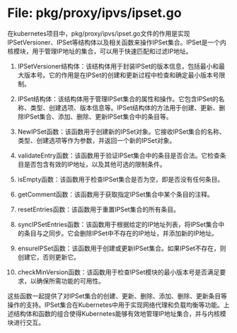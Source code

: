 # File: pkg/proxy/ipvs/ipset.go

在kubernetes项目中，pkg/proxy/ipvs/ipset.go文件的作用是实现IPSetVersioner、IPSet等结构体以及相关函数来操作IPSet集合。IPSet是一个内核模块，用于管理IP地址的集合，可以用于快速匹配和过滤IP地址。

1. IPSetVersioner结构体：该结构体用于封装IPSet的版本信息，包括最小和最大版本号。它的作用是在IPSet的创建和更新过程中检查和确定最小版本号限制。

2. IPSet结构体：该结构体用于管理IPSet集合的属性和操作。它包含IPSet的名称、类型、创建选项、版本信息等。IPSet结构体的方法用于创建、更新、删除IPSet集合、添加、删除、更新IPSet集合中的条目等。

3. NewIPSet函数：该函数用于创建新的IPSet对象。它接收IPSet集合的名称、类型、创建选项等作为参数，并返回一个新的IPSet对象。

4. validateEntry函数：该函数用于验证IPSet集合中的条目是否合法。它检查条目是否包含有效的IP地址，以及其他可选的限制条件。

5. isEmpty函数：该函数用于检查IPSet集合是否为空，即是否没有任何条目。

6. getComment函数：该函数用于获取指定IPSet集合中某个条目的注释。

7. resetEntries函数：该函数用于重置IPSet集合的所有条目。

8. syncIPSetEntries函数：该函数用于根据给定的IP地址列表，将IPSet集合中的条目与之同步。它会删除IPSet中不存在的IP地址，并添加新的IP地址。

9. ensureIPSet函数：该函数用于创建或更新IPSet集合。如果IPSet不存在，则创建它，否则更新它。

10. checkMinVersion函数：该函数用于检查IPSet模块的最小版本号是否满足要求，以确保所需功能的可用性。

这些函数一起提供了对IPSet集合的创建、更新、删除、添加、删除、更新条目等操作的支持。IPSet集合在Kubernetes中用于实现网络代理和负载均衡等功能。上述结构体和函数的组合使得Kubernetes能够有效地管理IP地址集合，并与内核模块进行交互。

